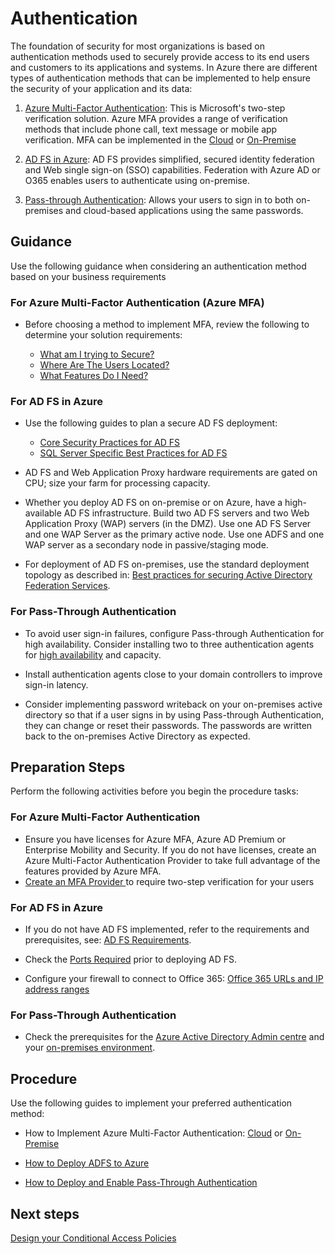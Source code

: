 # Authentication

The foundation of security for most organizations is based on authentication methods used to securely provide access to its end users and customers to its applications and systems. In Azure there are different types of authentication methods that can be implemented to help ensure the security of your application and its data:

1. [Azure Multi-Factor Authentication](https://docs.microsoft.com/en-us/azure/active-directory/authentication/multi-factor-authentication): This is Microsoft's two-step verification solution. Azure MFA provides a range of verification methods that include phone call, text message or mobile app verification.  MFA can be implemented in the [Cloud](https://docs.microsoft.com/en-us/azure/active-directory/authentication/howto-mfa-getstarted) or [On-Premise](https://docs.microsoft.com/en-us/azure/active-directory/authentication/howto-mfaserver-deploy)

2. [AD FS in Azure](https://docs.microsoft.com/en-us/azure/active-directory/connect/active-directory-aadconnect-azure-adfs#design-principles): AD FS provides simplified, secured identity federation and Web single sign-on (SSO) capabilities. Federation with Azure AD or O365 enables users to authenticate using on-premise.

3. [Pass-through Authentication](https://docs.microsoft.com/en-us/azure/active-directory/connect/active-directory-aadconnect-pass-through-authentication): Allows your users to sign in to both on-premises and cloud-based applications using the same passwords.


## Guidance 
Use the following guidance when considering an authentication method based on your business requirements

### For Azure Multi-Factor Authentication (Azure MFA)

- Before choosing a method to implement MFA, review the following to determine your solution requirements: 

    - [What am I trying to Secure?](https://docs.microsoft.com/en-us/azure/active-directory/authentication/concept-mfa-whichversion#what-am-i-trying-to-secure)
    - [Where Are The Users Located?](https://docs.microsoft.com/en-us/azure/active-directory/authentication/concept-mfa-whichversion#where-are-the-users-located) 
    - [What Features Do I Need?](https://docs.microsoft.com/en-us/azure/active-directory/authentication/concept-mfa-whichversion#what-features-do-i-need) 

### For AD FS in Azure

- Use the following guides to plan a secure AD FS deployment: 
  - [Core Security Practices for AD FS](https://docs.microsoft.com/en-us/windows-server/identity/ad-fs/design/best-practices-for-secure-planning-and-deployment-of-ad-fs#core-security-best-practices-for-ad-fs)
  - [SQL Server Specific Best Practices for AD FS](https://docs.microsoft.com/en-us/windows-server/identity/ad-fs/design/best-practices-for-secure-planning-and-deployment-of-ad-fs#sql-serverspecific-security-best-practices-for-ad-fs)

- AD FS and Web Application Proxy hardware requirements are gated on CPU; size your farm for processing capacity. 

- Whether you deploy AD FS on on-premise or on Azure, have a high-available AD FS infrastructure. Build two AD FS servers and two Web Application Proxy (WAP) servers (in the DMZ). Use one AD FS Server and one WAP Server as the primary active node. Use one ADFS and one WAP server as a secondary node in passive/staging mode. 

- For deployment of AD FS on-premises, use the standard deployment topology as described in:  [Best practices for securing Active Directory Federation Services](https://docs.microsoft.com/en-us/windows-server/identity/ad-fs/deployment/best-practices-securing-ad-fs#standard-deployment-topology). 


### For Pass-Through Authentication

- To avoid user sign-in failures, configure Pass-through Authentication for high availability. Consider installing two to three  authentication agents for [high availability](https://docs.microsoft.com/en-us/azure/active-directory/connect/active-directory-aadconnect-pass-through-authentication-quick-start#step-5-ensure-high-availability) and capacity.  

- Install authentication agents close to your domain controllers to improve sign-in latency. 

- Consider implementing password writeback on your on-premises active directory so that if a user signs in by using Pass-through Authentication, they can change or reset their passwords. The passwords are written back to the on-premises Active Directory as expected. 

## Preparation Steps

Perform the following activities before you begin the procedure tasks:

### For Azure Multi-Factor Authentication

- Ensure you have licenses for Azure MFA, Azure AD Premium or Enterprise Mobility and Security. If you do not have licenses, create an Azure Multi-Factor Authentication Provider to take full advantage of the features provided by Azure MFA. 
- [Create an MFA Provider ](https://docs.microsoft.com/en-us/azure/active-directory/authentication/concept-mfa-authprovider#create-an-mfa-provider) to require two-step verification for your users


### For AD FS in Azure
- If you do not have AD FS implemented, refer to the requirements and prerequisites, see: [AD FS Requirements](https://docs.microsoft.com/en-us/windows-server/identity/ad-fs/overview/ad-fs-requirements).  
 
- Check the [Ports Required](https://docs.microsoft.com/en-us/windows-server/identity/ad-fs/deployment/best-practices-securing-ad-fs#ports-required) prior to deploying AD FS. 

- Configure your firewall to connect to Office 365: [Office 365 URLs and IP address ranges](https://support.office.com/en-us/article/Office-365-URLs-and-IP-address-ranges-8548a211-3fe7-47cb-abb1-355ea5aa88a2) 

### For Pass-Through Authentication

- Check the prerequisites for the [Azure Active Directory Admin centre](https://docs.microsoft.com/en-us/azure/active-directory/connect/active-directory-aadconnect-pass-through-authentication-quick-start#in-the-azure-active-directory-admin-center) and your [on-premises environment](https://docs.microsoft.com/en-us/azure/active-directory/connect/active-directory-aadconnect-pass-through-authentication-quick-start#in-your-on-premises-environment). 


## Procedure

Use the following guides to implement your preferred authentication method:

- How to Implement Azure Multi-Factor Authentication: [Cloud](https://docs.microsoft.com/en-us/azure/active-directory/authentication/howto-mfa-getstarted) or [On-Premise](https://docs.microsoft.com/en-us/azure/active-directory/authentication/howto-mfaserver-deploy)

- [How to Deploy ADFS to Azure](https://docs.microsoft.com/en-us/azure/active-directory/connect/active-directory-aadconnect-azure-adfs#steps-to-deploy-ad-fs-in-azure)

- [How to Deploy and Enable Pass-Through Authentication](https://docs.microsoft.com/en-us/azure/active-directory/connect/active-directory-aadconnect-pass-through-authentication-quick-start#deploy-azure-ad-pass-through-authentication)


## Next steps
[Design your Conditional Access Policies](https://github.com/nmcgregor/Azure-Security/blob/master/4.1.1-Design-your-Conditional-Access-Policies.md)
